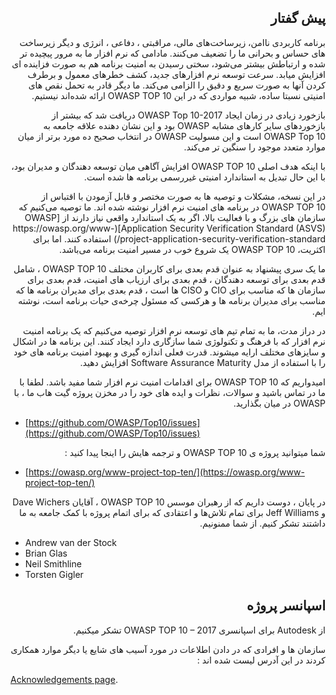 ## <div dir="rtl" align="right">  پیش گفتار </div> 

<p dir="rtl" align="right">برنامه کاربردی ناامن، زیرساخت‌های مالی، مراقبتی ، دفاعی ، انرژی و دیگر زیرساخت های حساس و بحرانی ما را تضعیف می‌کنند. مادامی که نرم افزار ما به مرور پیچیده تر شده و ارتباطش بیشتر می‌شود، سختی رسیدن به امنیت برنامه هم به صورت فزاینده ای افزایش میابد.
سرعت توسعه نرم افزارهای جدید، کشف خطرهای معمول و برطرف کردن آنها به صورت سریع و دقیق را الزامی می‌کند. ما دیگر قادر به تحمل نقص های امنیتی نسبتا ساده، شبیه مواردی که در این  OWASP TOP 10 ارائه شده‌اند نیستیم.</p>

<p dir="rtl" align="right">
بازخورد زیادی در زمان ایجاد OWASP Top 10-2017 دریافت شد که بیشتر از بازخوردهای سایر کارهای مشابه OWASP بود و این نشان دهنده علاقه جامعه به OWASP Top 10 است و این مسولیت OWASP در انتخاب صحیح ده مورد برتر از میان موارد متعدد موجود را سنگین تر می‌کند.
</p>

<p dir="rtl" align="right">با اینکه هدف اصلی OWASP TOP 10  افزایش آگاهی میان توسعه دهندگان و مدیران بود، با این حال تبدیل به استاندارد امنیتی غیررسمی برنامه ها شده است.
</p>

<p dir="rtl" align="right">در این نسخه، مشکلات و توصیه ها به صورت مختصر و قابل آزمودن با اقتباس از OWASP TOP 10  در برنامه های امنیت نرم افزار نوشته شده اند. ما توصیه می‌کنیم که سازمان های بزرگ و با فعالیت بالا، اگر به یک استاندارد واقعی نیاز دارند از 
[OWASP Application Security Verification Standard (ASVS)](https://owasp.org/www-project-application-security-verification-standard/) استفاده کنند. اما برای اکثریت، OWASP TOP 10  یک شروع خوب در مسیر امنیت برنامه می‌باشد.</p>

<p dir="rtl" align="right">ما یک سری پیشنهاد به عنوان قدم بعدی برای کاربران مختلف OWASP TOP 10 ، شامل قدم بعدی برای توسعه دهندگان ، قدم بعدی برای ارزیاب های امنیت، قدم بعدی برای سازمان ها که مناسب برای CIO  و CISO  ها است ، قدم بعدی برای مدیران برنامه ها که مناسب برای مدیران برنامه ها و هرکسی که مسئول چرخه‌ی حیات برنامه است، نوشته ایم.</p>

<p dir="rtl" align="right">در دراز مدت، ما به تمام تیم های توسعه نرم افزار توصیه می‌کنیم که یک برنامه امنیت نرم افزار که با فرهنگ و تکنولوژی شما سازگاری دارد ایجاد کنند. این برنامه ها در اشکال و سایزهای مختلف ارایه میشوند.
قدرت فعلی اندازه گیری و بهبود امنیت برنامه های خود را با استفاده از مدل Software Assurance Maturity  افزایش دهید.</p>

<p dir="rtl" align="right">امیدواریم که OWASP TOP 10  برای اقدامات امنیت نرم افزار شما مفید باشد. لطفا با ما در تماس باشید و سوالات، نظرات و ایده های خود را در مخزن پروژه گیت هاب ما ، با OWASP در میان بگذارید.</p>

- [https://github.com/OWASP/Top10/issues](https://github.com/OWASP/Top10/issues)

<p dir="rtl" align="right">شما میتوانید پروژه ی OWASP TOP 10 و ترجمه هایش را اینجا پیدا کنید :</p>

- [https://owasp.org/www-project-top-ten/](https://owasp.org/www-project-top-ten/)

<p dir="rtl" align="right">در پایان ، دوست داریم که از رهبران موسس OWASP TOP 10 ، آقایان Dave Wichers  و Jeff Williams  برای تمام تلاش‌ها و اعتقادی که برای اتمام پروژه با کمک جامعه به ما داشتند تشکر کنیم. از شما ممنونیم.</p>

- Andrew van der Stock
- Brian Glas
- Neil Smithline
- Torsten Gigler


## <div dir="rtl" align="right"> اسپانسر پروژه</div>

<p dir="rtl" align="right">از Autodesk  برای اسپانسری OWASP TOP 10 – 2017  تشکر میکنیم.</p>

<p dir="rtl" align="right">سازمان ها و افرادی که در دادن اطلاعات در مورد آسیب های شایع یا دیگر موارد همکاری کردند در این آدرس لیست شده اند :
</p>

[Acknowledgements page](0xd1-data-contributors.md).
